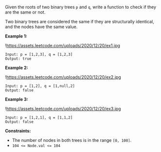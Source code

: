 Given the roots of two binary trees `p` and `q`, write a function to check if they are the same or not.

Two binary trees are considered the same if they are structurally identical, and the nodes have the same value.

**Example 1:**

!https://assets.leetcode.com/uploads/2020/12/20/ex1.jpg

```
Input: p = [1,2,3], q = [1,2,3]
Output: true

```

**Example 2:**

!https://assets.leetcode.com/uploads/2020/12/20/ex2.jpg

```
Input: p = [1,2], q = [1,null,2]
Output: false

```

**Example 3:**

!https://assets.leetcode.com/uploads/2020/12/20/ex3.jpg

```
Input: p = [1,2,1], q = [1,1,2]
Output: false

```

**Constraints:**

- The number of nodes in both trees is in the range `[0, 100]`.
- `104 <= Node.val <= 104`